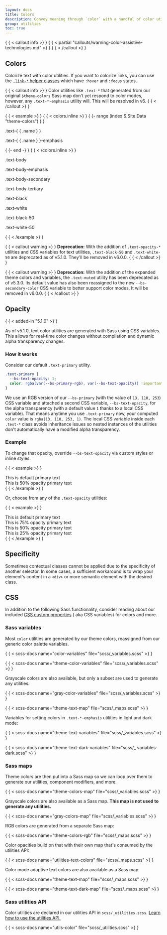 ```yaml
---
layout: docs
title: Colors
description: Convey meaning through `color` with a handful of color utility classes. Includes support for styling links with hover states, too.
group: utilities
toc: true
---
```


{ { < callout info >} }
{ { < partial "callouts/warning-color-assistive-technologies.md" >} }
{ { < /callout >} }

## Colors

Colorize text with color utilities. If you want to colorize links, you can use
the [`.link-*` helper classes](/helpers/colored-links.md) which
have `:hover` and `:focus` states.

{ { < callout info >} }
Color utilities like `.text-*` that generated from our original `$theme-colors`
Sass map don't yet respond to color modes, however, any `.text-*-emphasis`
utility will. This will be resolved in v6.
{ { < /callout >} }

{ { < example >} }
{ { < colors.inline >} }
{ {- range (index $.Site.Data "theme-colors") } }
<p class="text-{ { .name } }{ { with .contrast_color } } bg-{ { . } }{ { end } }">.text-{ { .name } }</p>
<p class="text-{ { .name } }-emphasis">.text-{ { .name } }-emphasis</p>
{ {- end -} }
{ { < /colors.inline >} }

<p class="text-body">.text-body</p>
<p class="text-body-emphasis">.text-body-emphasis</p>
<p class="text-body-secondary">.text-body-secondary</p>
<p class="text-body-tertiary">.text-body-tertiary</p>

<p class="text-black bg-white">.text-black</p>
<p class="text-white bg-dark">.text-white</p>
<p class="text-black-50 bg-white">.text-black-50</p>
<p class="text-white-50 bg-dark">.text-white-50</p>
{ { < /example >} }

{ { < callout warning >} }
**Deprecation:** With the addition of `.text-opacity-*` utilities and CSS
variables for text utilities, `.text-black-50` and `.text-white-50` are
deprecated as of v5.1.0. They'll be removed in v6.0.0.
{ { < /callout >} }

{ { < callout warning >} }
**Deprecation:** With the addition of the expanded theme colors and variables,
the `.text-muted` utility has been deprecated as of v5.3.0. Its default value
has also been reassigned to the new `--bs-secondary-color` CSS variable to
better support color modes. It will be removed in v6.0.0.
{ { < /callout >} }

## Opacity

{ { < added-in "5.1.0" >} }

As of v5.1.0, text color utilities are generated with Sass using CSS variables.
This allows for real-time color changes without compilation and dynamic alpha
transparency changes.

### How it works

Consider our default `.text-primary` utility.

```css
.text-primary {
  --bs-text-opacity: 1;
  color: rgba(var(--bs-primary-rgb), var(--bs-text-opacity)) !important;
}
```

We use an RGB version of our `--bs-primary` (with the value of `13, 110, 253`)
CSS variable and attached a second CSS variable, `--bs-text-opacity`, for the
alpha transparency (with a default value `1` thanks to a local CSS variable).
That means anytime you use `.text-primary` now, your computed `color` value is
`rgba(13, 110, 253, 1)`. The local CSS variable inside each `.text-*` class
avoids inheritance issues so nested instances of the utilities don't
automatically have a modified alpha transparency.

### Example

To change that opacity, override `--bs-text-opacity` via custom styles or inline
styles.

{ { < example >} }
<div class="text-primary">This is default primary text</div>
<div class="text-primary" style="--bs-text-opacity: .5;">This is 50% opacity primary text</div>
{ { < /example >} }

Or, choose from any of the `.text-opacity` utilities:

{ { < example >} }
<div class="text-primary">This is default primary text</div>
<div class="text-primary text-opacity-75">This is 75% opacity primary text</div>
<div class="text-primary text-opacity-50">This is 50% opacity primary text</div>
<div class="text-primary text-opacity-25">This is 25% opacity primary text</div>
{ { < /example >} }

## Specificity

Sometimes contextual classes cannot be applied due to the specificity of another
selector. In some cases, a sufficient workaround is to wrap your element's
content in a `<div>` or more semantic element with the desired class.

## CSS

In addition to the following Sass functionality, consider reading about our
included [CSS custom properties](/customize/css-variables.md) (
aka CSS variables) for colors and more.

### Sass variables

Most `color` utilities are generated by our theme colors, reassigned from our
generic color palette variables.

{ { < scss-docs name="color-variables" file="scss/_variables.scss" >} }

{ { < scss-docs name="theme-color-variables" file="scss/_variables.scss" >} }

Grayscale colors are also available, but only a subset are used to generate any
utilities.

{ { < scss-docs name="gray-color-variables" file="scss/_variables.scss" >} }

{ { < scss-docs name="theme-text-map" file="scss/_maps.scss" >} }

Variables for setting colors in `.text-*-emphasis` utilities in light and dark
mode:

{ { < scss-docs name="theme-text-variables" file="scss/_variables.scss" >} }

{ { < scss-docs name="theme-text-dark-variables" file="scss/_
variables-dark.scss" >} }

### Sass maps

Theme colors are then put into a Sass map so we can loop over them to generate
our utilities, component modifiers, and more.

{ { < scss-docs name="theme-colors-map" file="scss/_variables.scss" >} }

Grayscale colors are also available as a Sass map. **This map is not used to
generate any utilities.**

{ { < scss-docs name="gray-colors-map" file="scss/_variables.scss" >} }

RGB colors are generated from a separate Sass map:

{ { < scss-docs name="theme-colors-rgb" file="scss/_maps.scss" >} }

Color opacities build on that with their own map that's consumed by the
utilities API:

{ { < scss-docs name="utilities-text-colors" file="scss/_maps.scss" >} }

Color mode adaptive text colors are also available as a Sass map:

{ { < scss-docs name="theme-text-map" file="scss/_maps.scss" >} }

{ { < scss-docs name="theme-text-dark-map" file="scss/_maps.scss" >} }

### Sass utilities API

Color utilities are declared in our utilities API in
`scss/_utilities.scss`. [Learn how to use the utilities API.](/utilities/api.md#using-the-api)

{ { < scss-docs name="utils-color" file="scss/_utilities.scss" >} }
